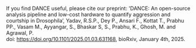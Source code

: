 If you find DANCE useful, please cite our preprint: 
'DANCE: An open-source analysis pipeline and low-cost hardware to quantify aggression and courtship in Drosophila’, 
Yadav, R.S.P., Dey P., Ansari F., Kottat T., Prabhu PP., Vasam M., Ayyangar, S., Bhaskar S, S., Prabhu, K., Ghosh, M. and Agrawal, P.  
doi: https://doi.org/10.1101/2025.01.03.631168, bioRxiv, January 4th, 2025.


